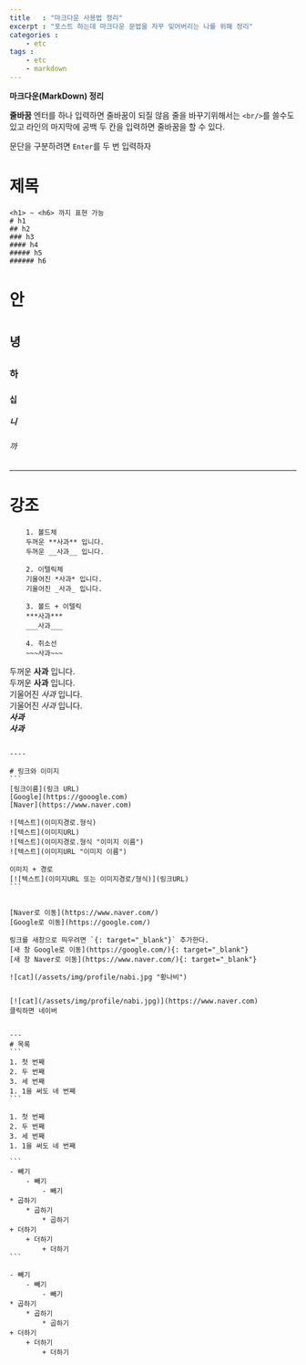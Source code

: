 ```yaml
---
title   : "마크다운 사용법 정리"
excerpt : "포스트 하는데 마크다운 문법을 자꾸 잊어버리는 나를 위해 정리"
categories : 
    - etc
tags : 
    - etc
    - markdown
---
```


__마크다운(MarkDown) 정리__  

__줄바꿈__
엔터를 하나 입력하면 줄바꿈이 되질 않음 줄을 바꾸기위해서는 `<br/>`를 쓸수도 있고 라인의 마지막에 공백 두 칸을 입력하면 줄바꿈을 할 수 있다.  

문단을 구분하려면 `Enter`를 두 번 입력하자  

# 제목  
```
<h1> ~ <h6> 까지 표현 가능
# h1
## h2
### h3
#### h4
##### h5
###### h6
```  

# 안        <h1>  
## 녕       <h2>  
### 하      <h3>  
#### 십     <h4>  
##### 니    <h5>  
###### 까   <h6>  

----

# 강조  
```
    1. 볼드체 
    두꺼운 **사과** 입니다.
    두꺼운 __사과__ 입니다.

    2. 이텔릭체
    기울어진 *사과* 입니다.
    기울어진 _사과_ 입니다.

    3. 볼드 + 이텔릭
    ***사과***
    ___사과___

    4. 취소선
    ~~~사과~~~
```  

두꺼운 **사과** 입니다.  
두꺼운 __사과__ 입니다.  
기울어진 *사과* 입니다.  
기울어진 _사과_ 입니다.  
***사과***  
___사과___  
~~~사과~~~  

----

# 링크와 이미지  
```
[링크이름](링크 URL)
[Google](https://gooogle.com)
[Naver](https://www.naver.com)

![텍스트](이미지경로.형식)
![텍스트](이미지URL)
![텍스트](이미지경로.형식 "이미지 이름")
![텍스트](이미지URL "이미지 이름")

이미지 + 경로
[![텍스트](이미지URL 또는 이미지경로/형식)](링크URL)
```  


[Naver로 이동](https://www.naver.com/)  
[Google로 이동](https://google.com/)  

링크를 새창으로 띄우려면 `{: target="_blank"}` 추가한다.  
[새 창 Google로 이동](https://google.com/){: target="_blank"}  
[새 창 Naver로 이동](https://www.naver.com/){: target="_blank"}  

![cat](/assets/img/profile/nabi.jpg "황나비")  


[![cat](/assets/img/profile/nabi.jpg)](https://www.naver.com)  
클릭하면 네이버  


---
# 목록  
```
1. 첫 번째
2. 두 번째
3. 세 번째
1. 1을 써도 네 번째
```  

1. 첫 번째
2. 두 번째
3. 세 번째
1. 1을 써도 네 번째  

```
- 빼기
    - 빼기
        - 빼기
* 곱하기
    * 곱하기
        * 곱하기
+ 더하기
    + 더하기
        + 더하기
```  

- 빼기
    - 빼기
        - 빼기
* 곱하기
    * 곱하기
        * 곱하기
+ 더하기
    + 더하기
        + 더하기